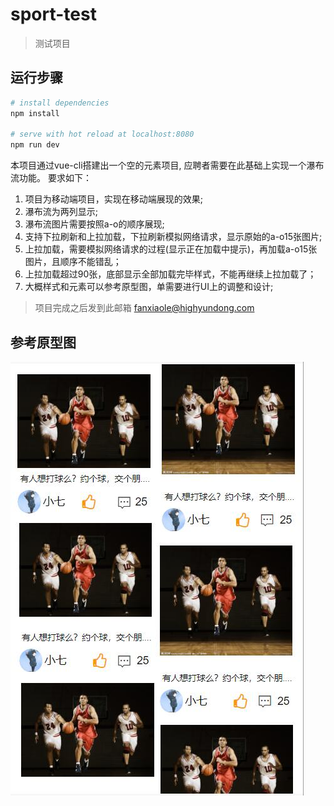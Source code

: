 # sport-test

> 测试项目

## 运行步骤

``` bash
# install dependencies
npm install

# serve with hot reload at localhost:8080
npm run dev
```

本项目通过vue-cli搭建出一个空的元素项目, 应聘者需要在此基础上实现一个瀑布流功能。
要求如下：
1. 项目为移动端项目，实现在移动端展现的效果;
2. 瀑布流为两列显示;
3. 瀑布流图片需要按照a-o的顺序展现;
4. 支持下拉刷新和上拉加载，下拉刷新模拟网络请求，显示原始的a-o15张图片;
5. 上拉加载，需要模拟网络请求的过程(显示正在加载中提示)，再加载a-o15张图片，且顺序不能错乱；
6. 上拉加载超过90张，底部显示全部加载完毕样式，不能再继续上拉加载了；
7. 大概样式和元素可以参考原型图，单需要进行UI上的调整和设计;

>项目完成之后发到此邮箱 fanxiaole@highyundong.com

## 参考原型图

![原型图](src/assets/01.jpg)